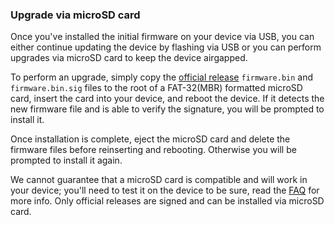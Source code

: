 ### Upgrade via microSD card
Once you've installed the initial firmware on your device via USB, you can either continue updating the device by flashing via USB or you can perform upgrades via microSD card to keep the device airgapped.

To perform an upgrade, simply copy the [official release](https://github.com/selfcustody/krux/releases) `firmware.bin` and `firmware.bin.sig` files to the root of a FAT-32(MBR) formatted microSD card, insert the card into your device, and reboot the device. If it detects the new firmware file and is able to verify the signature, you will be prompted to install it.

Once installation is complete, eject the microSD card and delete the firmware files before reinserting and rebooting. Otherwise you will be prompted to install it again.

We cannot guarantee that a microSD card is compatible and will work in your device; you'll need to test it on the device to be sure, read the [FAQ](faq.en.md/#why-isnt-krux-detecting-my-microsd-card-or-presenting-an-error) for more info. Only official releases are signed and can be installed via microSD card.